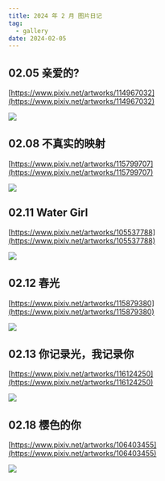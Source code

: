 ```yaml
---
title: 2024 年 2 月 图片日记
tag:
  - gallery
date: 2024-02-05
---
```


## 02.05 亲爱的?

[https://www.pixiv.net/artworks/114967032](https://www.pixiv.net/artworks/114967032)

<img src='https://raw.githubusercontent.com/shellRaining/img/main/2402/p05.jpg'>

## 02.08 不真实的映射

[https://www.pixiv.net/artworks/115799707](https://www.pixiv.net/artworks/115799707)

<img src='https://raw.githubusercontent.com/shellRaining/img/main/2402/p08.jpg'>

## 02.11 Water Girl

[https://www.pixiv.net/artworks/105537788](https://www.pixiv.net/artworks/105537788)

<img src='https://raw.githubusercontent.com/shellRaining/img/main/2402/p11.jpg'>

## 02.12 春光

[https://www.pixiv.net/artworks/115879380](https://www.pixiv.net/artworks/115879380)

<img src='https://raw.githubusercontent.com/shellRaining/img/main/2402/p12.jpg'>

## 02.13 你记录光，我记录你

[https://www.pixiv.net/artworks/116124250](https://www.pixiv.net/artworks/116124250)

<img src='https://raw.githubusercontent.com/shellRaining/img/main/2402/p13.jpg'>

## 02.18 樱色的你

[https://www.pixiv.net/artworks/106403455](https://www.pixiv.net/artworks/106403455)

<img src='https://raw.githubusercontent.com/shellRaining/img/main/2402/p18.jpg'>
